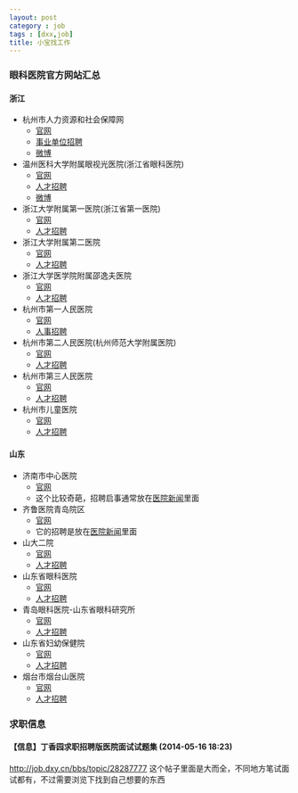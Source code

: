 ```yaml
---
layout: post
category : job
tags : [dxx,job]
title: 小宝找工作
---
```


### 眼科医院官方网站汇总
#### 浙江
* 杭州市人力资源和社会保障网
	* [官网](http://www.zjhz.hrss.gov.cn/) 
	* [事业单位招聘](http://www.zjhz.hrss.gov.cn/html/zwzx/gsgg/sydwzp/index.html) 
	* [微博](http://weibo.com/u/5185100473)
* 温州医科大学附属眼视光医院(浙江省眼科医院)
	* [官网](http://www.hzeye.cn/hzeye/)
	* [人才招聘](http://www.hzeye.cn/HZEye/Category_23/Index.aspx)
	* [微博](http://weibo.com/u/2057447331)
* 浙江大学附属第一医院(浙江省第一医院)
	* [官网](http://www.zy91.com/index/index.jhtml)
	* [人才招聘](http://www.zy91.com/rczp/index.jhtml?129)
* 浙江大学附属第二医院
	* [官网](http://www.z2hospital.com/cms/default.aspx)
	* [人才招聘](http://www.z2hospital.com/cms/Column.aspx?LMID=173)
* 浙江大学医学院附属邵逸夫医院
	* [官网](http://www.srrsh.com/html/main/gb2312/)
	* [人才招聘](http://zp.srrsh.com:8080/zp/index.html)
* 杭州市第一人民医院
	* [官网](http://www.hz-hospital.com/)
	* [人事招聘](http://www.hz-hospital.com/list/syyy/3079/1/1000/list1.html)
* 杭州市第二人民医院(杭州师范大学附属医院)
	* [官网](http://www.hz2y.com/)
	* [人才招聘](http://www.hz2y.com/index.php/Home/Yuanwu/?ID=58)
* 杭州市第三人民医院
	* [官网](http://www.hz3yy.com/)
	* [人才招聘](http://zp.hz3yy.com/)
* 杭州市儿童医院
	* [官网](http://www.hzch.org/cms/Default.aspx)
	* [人才招聘](http://www.hzch.org/cms/zp_index.aspx?zp_Column49)

#### 山东
* 济南市中心医院
	* [官网](http://www.zxyy.cn/)
	* 这个比较奇葩，招聘启事通常放在[医院新闻](http://www.zxyy.cn/hospitalnews/hnews/)里面
* 齐鲁医院青岛院区
	* [官网](http://www.qlyyqd.com/web/Index.aspx)
	* 它的招聘是放在[医院新闻](http://www.qlyyqd.com/web/YiYuanDongtaiList.aspx?yy=8)里面
* 山大二院
	* [官网](http://sdey.net/)
	* [人才招聘](http://zhaopin.sdey.net:10445/cwbase/web/recportal/campus.html)
* 山东省眼科医院
	* [官网](http://sd-eh.com/)
	* [人才招聘](http://sd-eh.com/news.asp?classid2=226)
* 青岛眼科医院-山东省眼科研究所
	* [官网](http://www.sdeyei-h.edu/qtindexf.jhtml)
	* [人才招聘](http://www.sdeyei-h.edu/zgzjtzgg/index.jhtml?578)
* 山东省妇幼保健院
	* [官网](http://www.sdmch.org.cn/index.html)
	* [人才招聘](http://www.sdmch.org.cn/plus/list.php?tid=8)
* 烟台市烟台山医院
	* [官网](http://www.ytsyy.com/)
	* [人才招聘](http://www.ytsyy.com/rencaizhaopin/zptz.aspx?bid=189)

### 求职信息
#### 【信息】丁香园求职招聘版医院面试试题集 (2014-05-16 18:23)
http://job.dxy.cn/bbs/topic/28287777
这个帖子里面是大而全，不同地方笔试面试都有，不过需要浏览下找到自己想要的东西
